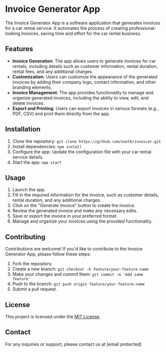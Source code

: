 # Invoice Generator App

The Invoice Generator App is a software application that generates invoices for a car rental service. It automates the process of creating professional-looking invoices, saving time and effort for the car rental business.

## Features

- **Invoice Generation**: The app allows users to generate invoices for car rentals, including details such as customer information, rental duration, rental fees, and any additional charges.
- **Customization**: Users can customize the appearance of the generated invoices by adding their company logo, contact information, and other branding elements.
- **Invoice Management**: The app provides functionality to manage and organize generated invoices, including the ability to view, edit, and delete invoices.
- **Export and Printing**: Users can export invoices in various formats (e.g., PDF, CSV) and print them directly from the app.

## Installation

1. Clone the repository: `git clone https://github.com/xootb/invoicer.git`
2. Install dependencies: `npm install`
3. Configure the app: Update the configuration file with your car rental service details.
4. Start the app: `npm start`

## Usage

1. Launch the app.
2. Fill in the required information for the invoice, such as customer details, rental duration, and any additional charges.
3. Click on the "Generate Invoice" button to create the invoice.
4. Review the generated invoice and make any necessary edits.
5. Save or export the invoice in your preferred format.
6. Manage and organize your invoices using the provided functionality.

## Contributing

Contributions are welcome! If you'd like to contribute to the Invoice Generator App, please follow these steps:

1. Fork the repository.
2. Create a new branch: `git checkout -b feature/your-feature-name`
3. Make your changes and commit them: `git commit -m 'Add some feature'`
4. Push to the branch: `git push origin feature/your-feature-name`
5. Submit a pull request.

## License

This project is licensed under the [MIT License](LICENSE).

## Contact

For any inquiries or support, please contact us at [email protected]
